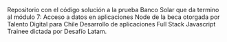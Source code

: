 Repositorio con el código solución a la prueba Banco Solar que da termino al módulo 7: Acceso a datos en aplicaciones Node de la beca otorgada por Talento Digital para Chile Desarrollo de aplicaciones Full Stack Javascript Trainee dictada por Desafío Latam.
